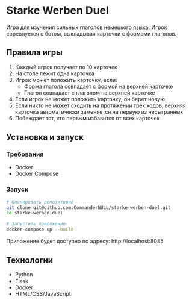 # Starke Werben Duel

Игра для изучения сильных глаголов немецкого языка. Игрок соревнуется с ботом, выкладывая карточки с формами глаголов.

## Правила игры

1. Каждый игрок получает по 10 карточек
2. На столе лежит одна карточка
3. Игрок может положить карточку, если:
   - Форма глагола совпадает с формой на верхней карточке
   - Глагол совпадает с глаголом на верхней карточке
4. Если игрок не может положить карточку, он берет новую
5. Если никто не может сходить на протяжении трех ходов, верхняя карточка автоматически заменяется на первую из несыгранных
6. Побеждает тот, кто первым избавится от всех карточек

## Установка и запуск

### Требования

- Docker
- Docker Compose

### Запуск

```bash
# Клонировать репозиторий
git clone git@github.com:CommanderNULL/starke-werben-duel.git
cd starke-werben-duel

# Запустить приложение
docker-compose up --build
```

Приложение будет доступно по адресу: http://localhost:8085

## Технологии

- Python
- Flask
- Docker
- HTML/CSS/JavaScript 